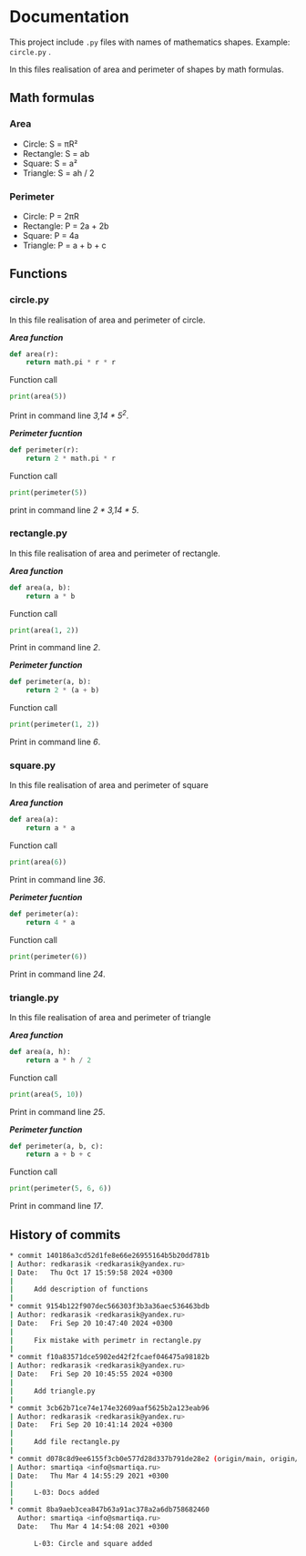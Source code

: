 # Documentation
This project include ```.py``` files with names of mathematics shapes.
Example: ```circle.py``` .

In this files realisation of area and perimeter of shapes by math formulas.
## Math formulas
### Area
- Circle: S = πR²
- Rectangle: S = ab
- Square: S = a²
- Triangle: S = ah / 2  

### Perimeter
- Circle: P = 2πR
- Rectangle: P = 2a + 2b
- Square: P = 4a
- Triangle: P = a + b + c
## Functions
### circle.py
In this file realisation of area and perimeter of circle.

**_Area function_**
```python
def area(r):
    return math.pi * r * r
``` 
Function call
```python
print(area(5))
```

Print in command line _3,14 * 5<sup>2</sup>_.

**_Perimeter fucntion_**
```python
def perimeter(r):
    return 2 * math.pi * r
```
Function call
```python
print(perimeter(5))
``` 

print in command line 
_2 * 3,14 * 5_.
### rectangle.py
In this file realisation of area and perimeter of rectangle.

**_Area function_**
```python
def area(a, b): 
    return a * b
```
Function call
 ```python
print(area(1, 2))
```

Print in command line _2_.

**_Perimeter function_**
```python
def perimeter(a, b):
    return 2 * (a + b)
```
Function call 
```python
print(perimeter(1, 2))
```

Print in command line _6_.
### square.py
In this file realisation of area and perimeter of square

**_Area function_**
```python
def area(a):
    return a * a
```
Function call  
```python
print(area(6))
```

Print in command line _36_.

**_Perimeter fucntion_**
```python
def perimeter(a):
    return 4 * a
```
Function call 
```python
print(perimeter(6))
```

Print in command line _24_.
### triangle.py
In this file realisation of area and perimeter of triangle

**_Area function_**
```python
def area(a, h): 
    return a * h / 2 
```
Function call 
```python
print(area(5, 10))
```

Print in command line _25_.

**_Perimeter function_**
```python
def perimeter(a, b, c): 
    return a + b + c
```
Function call 
```python
print(perimeter(5, 6, 6))
```

Print in command line _17_.

## History of commits
```bash
* commit 140186a3cd52d1fe8e66e26955164b5b20dd781b
| Author: redkarasik <redkarasik@yandex.ru>
| Date:   Thu Oct 17 15:59:58 2024 +0300
| 
|     Add description of functions
| 
* commit 9154b122f907dec566303f3b3a36aec536463bdb
| Author: redkarasik <redkarasik@yandex.ru>
| Date:   Fri Sep 20 10:47:40 2024 +0300
| 
|     Fix mistake with perimetr in rectangle.py
| 
* commit f10a83571dce5902ed42f2fcaef046475a98182b
| Author: redkarasik <redkarasik@yandex.ru>
| Date:   Fri Sep 20 10:45:55 2024 +0300
| 
|     Add triangle.py
| 
* commit 3cb62b71ce74e174e32609aaf5625b2a123eab96
| Author: redkarasik <redkarasik@yandex.ru>
| Date:   Fri Sep 20 10:41:14 2024 +0300
| 
|     Add file rectangle.py
| 
* commit d078c8d9ee6155f3cb0e577d28d337b791de28e2 (origin/main, origin/HEAD, main)
| Author: smartiqa <info@smartiqa.ru>
| Date:   Thu Mar 4 14:55:29 2021 +0300
| 
|     L-03: Docs added
| 
* commit 8ba9aeb3cea847b63a91ac378a2a6db758682460
  Author: smartiqa <info@smartiqa.ru>
  Date:   Thu Mar 4 14:54:08 2021 +0300
  
      L-03: Circle and square added
```